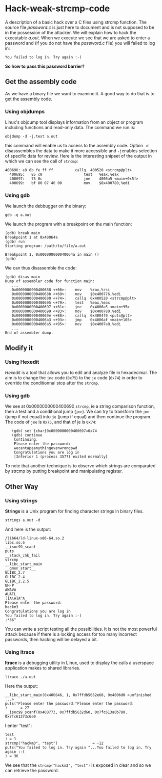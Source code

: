 # Hack-weak-strcmp-code
A description of a basic hack over a C files using strcmp function. The source file *password.c*  is just here to document and is not supposed to be in the possession of the attacker. We will explain how to hack the executable *a.out*. When we execute we see that we are asked to enter a password and (if you do not have the *password.c* file) you will failed to log in:

    You failed to log in. Try again :-(

**So how to pass this password barrier?**

## Get the assembly code
As we have a binary file we want to examine it. A good way to do that is to get the assembly code.
### Using objdumps
Linux's objdump tool displays information from an object or program including functions and read-only data. The command we run is:

    objdump -d -j.text a.out
this command will enable us to access to the assembly code. Option `-d` disasssembles the data to make it more accessible and `-j`enables selection of specific data for review.
Here is the interesting snipset of the output in which we can see the call of `strcmp`:

    400690:	e8 8b fe ff ff       	callq  400520 <strcmp@plt>
      400695:	85 c0                	test   %eax,%eax
      400697:	75 0c                	jne    4006a5 <main+0x5f>
      400699:	bf 80 07 40 00       	mov    $0x400780,%edi

### Using gdb
We launch the debbugger on the binary:

    gdb -q a.out
We launch the program with a breakpoint on the main function:

    (gdb) break main
    Breakpoint 1 at 0x40064a
    (gdb) run
    Starting program: /path/to/file/a.out 
    
    Breakpoint 1, 0x000000000040064a in main ()
    (gdb)
We can thus disassemble the code:

    (gdb) disas main
    Dump of assembler code for function main:
       ...
       0x0000000000400688 <+66>:	mov    %rax,%rsi
       0x000000000040068b <+69>:	mov    $0x400776,%edi
       0x0000000000400690 <+74>:	callq  0x400520 <strcmp@plt>
       0x0000000000400695 <+79>:	test   %eax,%eax
       0x0000000000400697 <+81>:	jne    0x4006a5 <main+95>
       0x0000000000400699 <+83>:	mov    $0x400780,%edi
       0x000000000040069e <+88>:	callq  0x4004f0 <puts@plt>
       0x00000000004006a3 <+93>:	jmp    0x4006af <main+105>
       0x00000000004006a5 <+95>:	mov    $0x4007a0,%edi
       ...  
    End of assembler dump.

## Modify it
### Using Hexedit
*Hexedit* is a tool that allows you to edit and analyze file in hexadecimal. 
The aim is to change the  `jne` code (`0x75`) to the `je` code (`0x74`) in order to override the conditionnal stop after the `strcmp`.
### Using gdb
We see at 0x0000000000400690 `strcmp`, ie a string comparison function, then a test and a conditional jump (`jne`). We can try to transform the `jne` (jump if not equal) into `je` (jump if equal) and then continue the program. The code of `jne` is `0x75`, and that of je is `0x74`:

       (gdb) set {char}0x0000000000400697=0x74
       (gdb) continue
	    Continuing.
	    Please enter the password:
	    wecantapeanythingevenwrongpwd
	    Congratulations you are log in
	    [Inferior 1 (process 3577) exited normally]
To note that another technique is to observe which strings are comparated by strcmp by putting breakpoint and manipulating register.

## Other Way
### Using strings
**Strings** is a Unix program for finding character strings in binary files.

    strings a.out -d
And here is the output:

    /lib64/ld-linux-x86-64.so.2
    libc.so.6
    __isoc99_scanf
    puts
    __stack_chk_fail
    strcmp
    __libc_start_main
    __gmon_start__
    GLIBC_2.7
    GLIBC_2.4
    GLIBC_2.2.5
    UH-P
    AWAVA
    AUATL
    []A\A]A^A_
    Please enter the password:
    hackm3
    Congratulations you are log in
    You failed to log in. Try again :-(
    ;*3$"
You can write a script testing all the possibilities. It is not the most powerful attack because if there is a locking access for too many incorrect passwords, then hacking will be delayed a bit.

### Using ltrace
**ltrace** is a debugging utility in Linux, used to display the calls a userspace application makes to shared libraries.

    ltrace ./a.out 
Here the output:

    __libc_start_main(0x400646, 1, 0x7ffdb5632e68, 0x4006d0 <unfinished ...>
    puts("Please enter the password:"Please enter the password:
    )      = 27
    __isoc99_scanf(0x400773, 0x7ffdb5632d60, 0x7fc613a0b780, 0x7fc61373c6e0
I enter "test":

    test
    ) = 1
    strcmp("hackm3", "test")                = -12
    puts("You failed to log in. Try again "...You failed to log in. Try again :-(
    ) = 36

We see that the `strcmp("hackm3", "test")` is exposed in clear and so we can retrieve the password.
